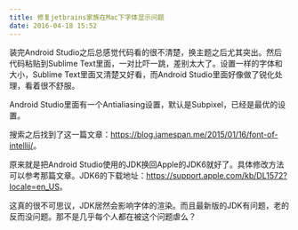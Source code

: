 ```yaml
---
title: 修复jetbrains家族在Mac下字体显示问题
date: 2016-04-18 15:52
---
```

装完Android Studio之后总感觉代码看的很不清楚，换主题之后尤其突出。然后代码粘贴到Sublime Text里面，一对比吓一跳，差别太大了。设置一样的字体和大小，Sublime Text里面又清楚又好看，而Android Studio里面好像做了锐化处理，看着很不舒服。

Android Studio里面有一个Antialiasing设置，默认是Subpixel，已经是最优的设置。

搜索之后找到了这一篇文章：<https://blog.jamespan.me/2015/01/16/font-of-intellij/>。

原来就是把Android Studio使用的JDK换回Apple的JDK6就好了。具体修改方法可以参考那篇文章。JDK6的下载地址：<https://support.apple.com/kb/DL1572?locale=en_US>。

这真的很不可思议，JDK居然会影响字体的渲染。而且最新版的JDK有问题，老的反而没问题。那不是几乎每个人都在被这个问题虐么？
